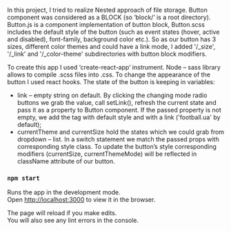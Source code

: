 
In this project, I tried to realize Nested approach of file storage. Button component was considered as a BLOCK (so ‘block/’ is a root directory). Button.js is a component implementation of button block, Button.scss includes the default style of the button (such as event states (hover, active and disabled), font-family, background color etc.). So as our button has 3 sizes, different color themes and could have a link mode, I added '/_size', '/_link' and '/_color-theme' subdirectories with button block modifiers.

To create this app I used ‘create-react-app’ instrument. Node – sass library allows to compile .scss files into .css. To change the appearance of the button I used react hooks. The state of the button is keeping in variables:

  - link – empty string on default. By clicking the changing mode radio buttons we grab the value, call setLink(), refresh the current state and pass it as a property to Button component. If the passed property is not empty, we add the <a></a> tag with default style and with a link ('football.ua' by default);
  - currentTheme and currentSize hold the states which we could grab from dropdown – list. In a switch statement we match the passed props with corresponding style class. To update the button’s style corresponding modifiers (currentSize, currentThemeMode) will be reflected in className attribute of our button.    






### `npm start`

Runs the app in the development mode.<br />
Open [http://localhost:3000](http://localhost:3000) to view it in the browser.

The page will reload if you make edits.<br />
You will also see any lint errors in the console.
